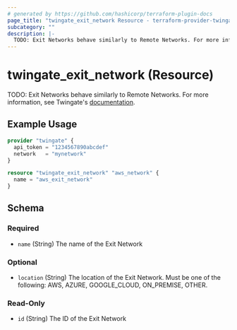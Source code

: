 ```yaml
---
# generated by https://github.com/hashicorp/terraform-plugin-docs
page_title: "twingate_exit_network Resource - terraform-provider-twingate"
subcategory: ""
description: |-
  TODO: Exit Networks behave similarly to Remote Networks. For more information, see Twingate's documentation https://www.twingate.com/docs/exit-networks.
---
```


# twingate_exit_network (Resource)

TODO: Exit Networks behave similarly to Remote Networks. For more information, see Twingate's [documentation](https://www.twingate.com/docs/exit-networks).

## Example Usage

```terraform
provider "twingate" {
  api_token = "1234567890abcdef"
  network   = "mynetwork"
}

resource "twingate_exit_network" "aws_network" {
  name = "aws_exit_network"
}
```

<!-- schema generated by tfplugindocs -->
## Schema

### Required

- `name` (String) The name of the Exit Network

### Optional

- `location` (String) The location of the Exit Network. Must be one of the following: AWS, AZURE, GOOGLE_CLOUD, ON_PREMISE, OTHER.

### Read-Only

- `id` (String) The ID of the Exit Network
